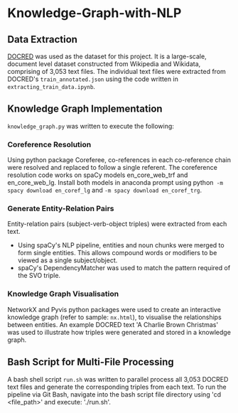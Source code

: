 # Knowledge-Graph-with-NLP

## Data Extraction
[DOCRED](https://github.com/thunlp/DocRED) was used as the dataset for this project. It is a large-scale, document level dataset constructed from Wikipedia and Wikidata, comprising of 3,053 text files. The individual text files were extracted from DOCRED's `train_annotated.json` using the code written in `extracting_train_data.ipynb`.

## Knowledge Graph Implementation
`knowledge_graph.py` was written to execute the following:

### Coreference Resolution
Using python package Coreferee, co-references in each co-reference chain were resolved and replaced to follow a single referent. The coreference resolution code works on spaCy models en_core_web_trf and en_core_web_lg. Install both models in anaconda prompt using python` -m spacy download en_coref_lg` and `-m spacy download en_coref_trg`.

### Generate Entity-Relation Pairs 
Entity-relation pairs (subject-verb-object triples) were extracted from each text. 
- Using spaCy's NLP pipeline, entities and noun chunks were merged to form single entities. This allows compound words or modifiers to be viewed as a single subject/object.
- spaCy's DependencyMatcher was used to match the pattern required of the SVO triple.

### Knowledge Graph Visualisation
NetworkX and Pyvis python packages were used to create an interactive knowledge graph (refer to sample: `nx.html`), to visualise the relationships between entities. An example DOCRED text 'A Charlie Brown Christmas' was used to illustrate how triples were generated and stored in a knowledge graph.

## Bash Script for Multi-File Processing
A bash shell script `run.sh` was written to parallel process all 3,053 DOCRED text files and generate the corresponding triples from each text. To run the pipeline via Git Bash, navigate into the bash script file directory using 'cd <file_path>' and execute: './run.sh'. 
